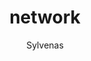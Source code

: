 ---
title: "network"
author: [Sylvenas]
categories: 'code'
img: './img/2015-03-25.jpg'
excerpt: '浏览器缓存知识详解'
catalogue: ['概述','浏览器缓存过程分析','强制缓存','协商缓存','总结']
---